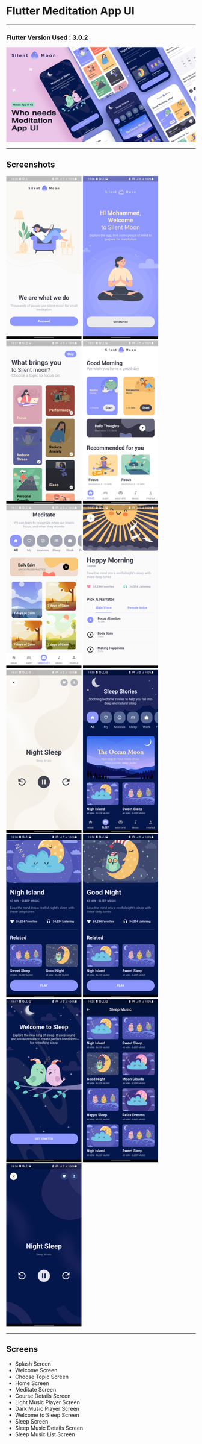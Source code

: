 # Flutter Meditation App UI  

-------------  
### Flutter Version Used : 3.0.2


<p>
   <img src="screenshots/board.png" />
</p>

-------------  

## Screenshots  

<p float="left">
  <img src="screenshots/1.jpg" width="200" />
  <img src="screenshots/2.jpg" width="200" />
  <img src="screenshots/3.jpg" width="200" />
  <img src="screenshots/4.jpg" width="200" />
  <img src="screenshots/11.jpg" width="200" />
  <img src="screenshots/5.jpg" width="200" />
  <img src="screenshots/6.jpg" width="200" />
  <img src="screenshots/7.jpg" width="200" />
  <img src="screenshots/8.jpg" width="200" />
  <img src="screenshots/9.jpg" width="200" />
  <img src="screenshots/12.jpg" width="200" />
  <img src="screenshots/13.jpg" width="200" />
  <img src="screenshots/10.jpg" width="200" />
</p>

-------------  

## Screens  
- Splash Screen  
- Welcome Screen  
- Choose Topic Screen 
- Home Screen
- Meditate Screen
- Course Details Screen  
- Light Music Player Screen
- Dark Music Player Screen
- Welcome to Sleep Screen
- Sleep Screen 
- Sleep Music Details Screen
- Sleep Music List Screen
